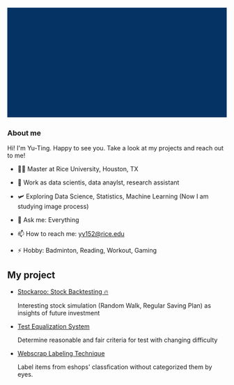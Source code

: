 

<!-- comes from msgif -->
<p align="center"><img src="https://github.com/OuOLeaf/OuOLeaf/blob/main/readme-gif/introduction.gif?raw=true"></p>


### About me
Hi! I'm Yu-Ting. 
Happy to see you. 
Take a look at my projects and reach out to me!

- 👨‍💻 Master at Rice University, Houston, TX

- 🔭 Work as data scientis, data anaylst, research assistant

- 🛩️ Exploring Data Science, Statistics, Machine Learning (Now I am studying image process)

- 💬 Ask me: Everything

- 📫 How to reach me: yy152@rice.edu

- ⚡ Hobby: Badminton, Reading, Workout, Gaming 

## My project
 - [Stockaroo: Stock Backtesting 🔥](https://stockaroo-web.streamlit.app/)

   Interesting stock simulation (Random Walk, Regular Saving Plan) as insights of future investment
   
 - [Test Equalization System](https://github.com/OuOLeaf/Test-Equalization)

   Determine reasonable and fair criteria for test with changing difficulty
   
 - [Webscrap Labeling Technique](https://github.com/OuOLeaf/2-Miilion-Invoice-Data-Analysis)

   Label items from eshops' classfication without categorized them by eyes.
